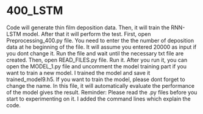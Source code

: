 # 400_LSTM
Code will generate thin film deposition data. Then, it will train the RNN- LSTM model. After that it will perform the test.
First, open Preprocessing_400.py file. You need to enter the the number of deposition data at he beginning of the file. It will assume you entered 20000 as input if you dont change it. Run the file and wait until the necessary txt file are created. 
Then, open READ_FILES.py file. Run it. After you run it, you can open the MODEL_1.py file and uncomment the model training part if you want to train a new model. I trained the model and save it trained_model9.h5. If you want to train the model, please dont forget to change the name.
In this file, it will automatically evaluate the performance of the model gives the result.
Reminder: Please read the .py files before you start to experimenting on it. I added the command lines which explain the code.
